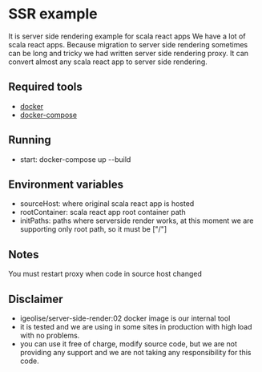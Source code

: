 # SSR example

It is server side rendering example for scala react apps
We have a lot of scala react apps. Because migration to server side rendering sometimes can be long and tricky we had written server side rendering proxy. It can convert almost any scala react app to server side rendering.

## Required tools

- [docker](https://docs.docker.com/install)
- [docker-compose](https://docs.docker.com/compose/install)

## Running

- start: docker-compose up --build

## Environment variables

- sourceHost: where original scala react app is hosted
- rootContainer: scala react app root container path
- initPaths: paths where serverside render works, at this moment we are supporting only root path, so it must be ["/"]

## Notes

You must restart proxy when code in source host changed

## Disclaimer

- igeolise/server-side-render:02 docker image is our internal tool
- it is tested and we are using in some sites in production with high load with no problems.
- you can use it free of charge, modify source code, but we are not providing any support and we are not taking any responsibility for this code.
